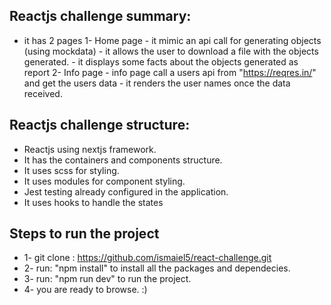 ## Reactjs challenge summary:
- it has 2 pages
    1- Home page
        - it mimic an api call for generating objects (using mockdata)
        - it allows the user to download a file with the objects generated.
        - it displays some facts about the objects generated as report
    2- Info page
        - info page call a users api from "https://reqres.in/" and get the users data
        - it renders the user names once the data received.



## Reactjs challenge structure:
- Reactjs using nextjs framework.
- It has the containers and components structure.
- It uses scss for styling.
- It uses modules for component styling.
- Jest testing already configured in the application.
- It uses hooks to handle the states


## Steps to run the project

- 1- git clone : https://github.com/ismaiel5/react-challenge.git
- 2- run: "npm install" to install all the packages and dependecies.
- 3- run: "npm run dev" to run the project.
- 4- you are ready to browse. :)

